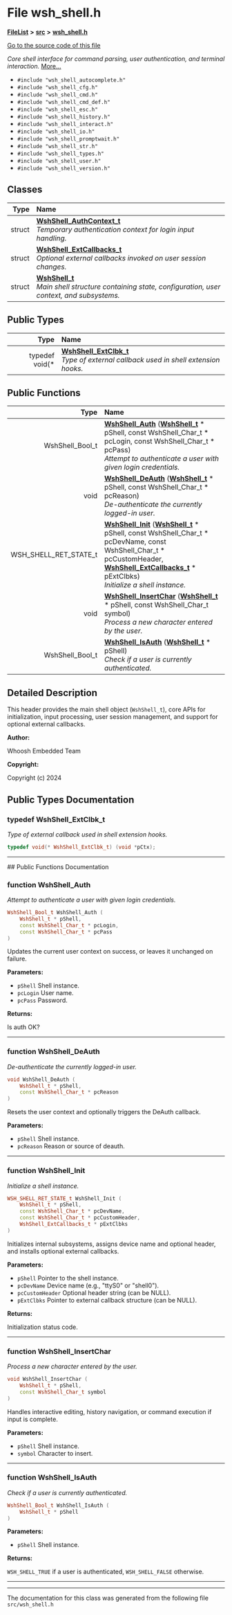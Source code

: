 

# File wsh\_shell.h



[**FileList**](files.md) **>** [**src**](dir_68267d1309a1af8e8297ef4c3efbcdba.md) **>** [**wsh\_shell.h**](wsh__shell_8h.md)

[Go to the source code of this file](wsh__shell_8h_source.md)

_Core shell interface for command parsing, user authentication, and terminal interaction._ [More...](#detailed-description)

* `#include "wsh_shell_autocomplete.h"`
* `#include "wsh_shell_cfg.h"`
* `#include "wsh_shell_cmd.h"`
* `#include "wsh_shell_cmd_def.h"`
* `#include "wsh_shell_esc.h"`
* `#include "wsh_shell_history.h"`
* `#include "wsh_shell_interact.h"`
* `#include "wsh_shell_io.h"`
* `#include "wsh_shell_promptwait.h"`
* `#include "wsh_shell_str.h"`
* `#include "wsh_shell_types.h"`
* `#include "wsh_shell_user.h"`
* `#include "wsh_shell_version.h"`















## Classes

| Type | Name |
| ---: | :--- |
| struct | [**WshShell\_AuthContext\_t**](structWshShell__AuthContext__t.md) <br>_Temporary authentication context for login input handling._  |
| struct | [**WshShell\_ExtCallbacks\_t**](structWshShell__ExtCallbacks__t.md) <br>_Optional external callbacks invoked on user session changes._  |
| struct | [**WshShell\_t**](structWshShell__t.md) <br>_Main shell structure containing state, configuration, user context, and subsystems._  |


## Public Types

| Type | Name |
| ---: | :--- |
| typedef void(\* | [**WshShell\_ExtClbk\_t**](#typedef-wshshell_extclbk_t)  <br>_Type of external callback used in shell extension hooks._  |




















## Public Functions

| Type | Name |
| ---: | :--- |
|  WshShell\_Bool\_t | [**WshShell\_Auth**](#function-wshshell_auth) ([**WshShell\_t**](structWshShell__t.md) \* pShell, const WshShell\_Char\_t \* pcLogin, const WshShell\_Char\_t \* pcPass) <br>_Attempt to authenticate a user with given login credentials._  |
|  void | [**WshShell\_DeAuth**](#function-wshshell_deauth) ([**WshShell\_t**](structWshShell__t.md) \* pShell, const WshShell\_Char\_t \* pcReason) <br>_De-authenticate the currently logged-in user._  |
|  WSH\_SHELL\_RET\_STATE\_t | [**WshShell\_Init**](#function-wshshell_init) ([**WshShell\_t**](structWshShell__t.md) \* pShell, const WshShell\_Char\_t \* pcDevName, const WshShell\_Char\_t \* pcCustomHeader, [**WshShell\_ExtCallbacks\_t**](structWshShell__ExtCallbacks__t.md) \* pExtClbks) <br>_Initialize a shell instance._  |
|  void | [**WshShell\_InsertChar**](#function-wshshell_insertchar) ([**WshShell\_t**](structWshShell__t.md) \* pShell, const WshShell\_Char\_t symbol) <br>_Process a new character entered by the user._  |
|  WshShell\_Bool\_t | [**WshShell\_IsAuth**](#function-wshshell_isauth) ([**WshShell\_t**](structWshShell__t.md) \* pShell) <br>_Check if a user is currently authenticated._  |




























## Detailed Description


This header provides the main shell object (`WshShell_t`), core APIs for initialization, input processing, user session management, and support for optional external callbacks.




**Author:**

Whoosh Embedded Team 




**Copyright:**

Copyright (c) 2024 





    
## Public Types Documentation




### typedef WshShell\_ExtClbk\_t 

_Type of external callback used in shell extension hooks._ 
```C++
typedef void(* WshShell_ExtClbk_t) (void *pCtx);
```




<hr>
## Public Functions Documentation




### function WshShell\_Auth 

_Attempt to authenticate a user with given login credentials._ 
```C++
WshShell_Bool_t WshShell_Auth (
    WshShell_t * pShell,
    const WshShell_Char_t * pcLogin,
    const WshShell_Char_t * pcPass
) 
```



Updates the current user context on success, or leaves it unchanged on failure.




**Parameters:**


* `pShell` Shell instance. 
* `pcLogin` User name. 
* `pcPass` Password. 



**Returns:**

Is auth OK? 





        

<hr>



### function WshShell\_DeAuth 

_De-authenticate the currently logged-in user._ 
```C++
void WshShell_DeAuth (
    WshShell_t * pShell,
    const WshShell_Char_t * pcReason
) 
```



Resets the user context and optionally triggers the DeAuth callback.




**Parameters:**


* `pShell` Shell instance. 
* `pcReason` Reason or source of deauth. 




        

<hr>



### function WshShell\_Init 

_Initialize a shell instance._ 
```C++
WSH_SHELL_RET_STATE_t WshShell_Init (
    WshShell_t * pShell,
    const WshShell_Char_t * pcDevName,
    const WshShell_Char_t * pcCustomHeader,
    WshShell_ExtCallbacks_t * pExtClbks
) 
```



Initializes internal subsystems, assigns device name and optional header, and installs optional external callbacks.




**Parameters:**


* `pShell` Pointer to the shell instance. 
* `pcDevName` Device name (e.g., "ttyS0" or "shell0"). 
* `pcCustomHeader` Optional header string (can be NULL). 
* `pExtClbks` Pointer to external callback structure (can be NULL). 



**Returns:**

Initialization status code. 





        

<hr>



### function WshShell\_InsertChar 

_Process a new character entered by the user._ 
```C++
void WshShell_InsertChar (
    WshShell_t * pShell,
    const WshShell_Char_t symbol
) 
```



Handles interactive editing, history navigation, or command execution if input is complete.




**Parameters:**


* `pShell` Shell instance. 
* `symbol` Character to insert. 




        

<hr>



### function WshShell\_IsAuth 

_Check if a user is currently authenticated._ 
```C++
WshShell_Bool_t WshShell_IsAuth (
    WshShell_t * pShell
) 
```





**Parameters:**


* `pShell` Shell instance. 



**Returns:**

`WSH_SHELL_TRUE` if a user is authenticated, `WSH_SHELL_FALSE` otherwise. 





        

<hr>

------------------------------
The documentation for this class was generated from the following file `src/wsh_shell.h`

